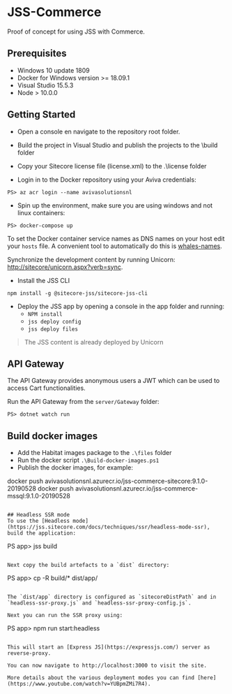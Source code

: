 # JSS-Commerce
Proof of concept for using JSS with Commerce.

## Prerequisites
- Windows 10 update 1809
- Docker for Windows version >= 18.09.1
- Visual Studio 15.5.3
- Node > 10.0.0

## Getting Started
- Open a console en navigate to the repository root folder.

- Build the project in Visual Studio and publish the projects to the \build folder

- Copy your Sitecore license file (license.xml) to the .\license folder

- Login in to the Docker repository using your Aviva credentials:
```
PS> az acr login --name avivasolutionsnl
```

- Spin up the environment, make sure you are using windows and not linux containers:
```
PS> docker-compose up
```

To set the Docker container service names as DNS names on your host edit your `hosts` file. 
A convenient tool to automatically do this is [whales-names](https://github.com/gregolsky/whales-names).

Synchronize the development content by running Unicorn: [http://sitecore/unicorn.aspx?verb=sync](http://sitecore/unicorn.aspx?verb=sync).

- Install the JSS CLI

`npm install -g @sitecore-jss/sitecore-jss-cli`

- Deploy the JSS app by opening a console in the app folder and running:
    - `NPM install`
    - `jss deploy config`
    - `jss deploy files`

> The JSS content is already deployed by Unicorn

## API Gateway
The API Gateway provides anonymous users a JWT which can be used to access Cart functionalities.

Run the API Gateway from the `server/Gateway` folder:

```
PS> dotnet watch run
```

## Build docker images
- Add the Habitat images package to the `.\files` folder
- Run the docker script `.\Build-docker-images.ps1 ` 
- Publish the docker images, for example:

docker push avivasolutionsnl.azurecr.io/jss-commerce-sitecore:9.1.0-20190528
docker push avivasolutionsnl.azurecr.io/jss-commerce-mssql:9.1.0-20190528
```

## Headless SSR mode
To use the [Headless mode](https://jss.sitecore.com/docs/techniques/ssr/headless-mode-ssr), build the application:
```
PS app> jss build
```

Next copy the build artefacts to a `dist` directory:
```
PS app> cp -R build/* dist/app/
```

The `dist/app` directory is configured as `sitecoreDistPath` and in `headless-ssr-proxy.js` and `headless-ssr-proxy-config.js`.

Next you can run the SSR proxy using:
```
PS app> npm run start:headless
```

This will start an [Express JS](https://expressjs.com/) server as reverse-proxy.

You can now navigate to http://localhost:3000 to visit the site.

More details about the various deployment modes you can find [here](https://www.youtube.com/watch?v=YUBpmZMi7R4).

